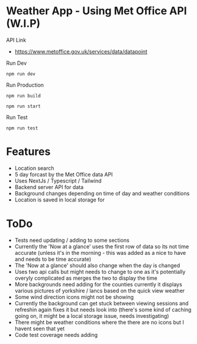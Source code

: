 # Weather App - Using Met Office API (W.I.P)

API Link

- https://www.metoffice.gov.uk/services/data/datapoint

Run Dev

`npm run dev`

Run Production

`npm run build`

`npm run start`

Run Test

`npm run test`

# Features

- Location search
- 5 day forcast by the Met Office data API
- Uses NextJs / Typescript / Tailwind
- Backend server API for data
- Background changes depending on time of day and weather conditions
- Location is saved in local storage for

# ToDo

- Tests need updating / adding to some sections
- Currently the 'Now at a glance' uses the first row of data so its not time accurate (unless it's in the morning - this was added as a nice to have and needs to be time accurate)
- The 'Now at a glance' should also change when the day is changed
- Uses two api calls but might needs to change to one as it's potentially overyly complicated as merges the two to display the time
- More backgrounds need adding for the counties currently it displays various pictures of yorkshire / lancs based on the quick view weather
- Some wind direction icons might not be showing
- Currently the background can get stuck between viewing sessions and refreshin again fixes it but needs look into (there's some kind of caching going on, it might be a local storage issue, needs investigating)
- There might be weather conditions where the there are no icons but I havent seen that yet
- Code test coverage needs adding
